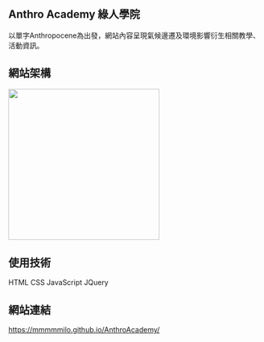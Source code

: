 ## Anthro Academy 綠人學院 

以單字Anthropocene為出發，網站內容呈現氣候邊遷及環境影響衍生相關教學、活動資訊。

## 網站架構  

<img src="![Slide 16_9 - 1](https://github.com/MMMMMilo/AnthroAcademy/assets/152141976/6e1232dc-af8e-4998-a1ac-2dbf7ba288ee)
" width="300px">
## 使用技術  

HTML CSS JavaScript JQuery  

## 網站連結  

<https://mmmmmilo.github.io/AnthroAcademy/>
